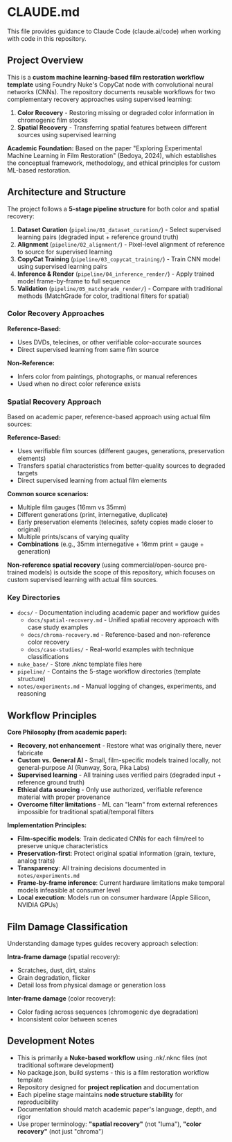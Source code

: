 # CLAUDE.md

This file provides guidance to Claude Code (claude.ai/code) when working with code in this repository.

## Project Overview

This is a **custom machine learning-based film restoration workflow template** using Foundry Nuke's CopyCat node with convolutional neural networks (CNNs). The repository documents reusable workflows for two complementary recovery approaches using supervised learning:

1. **Color Recovery** - Restoring missing or degraded color information in chromogenic film stocks
2. **Spatial Recovery** - Transferring spatial features between different sources using supervised learning

**Academic Foundation:** Based on the paper "Exploring Experimental Machine Learning in Film Restoration" (Bedoya, 2024), which establishes the conceptual framework, methodology, and ethical principles for custom ML-based restoration.

## Architecture and Structure

The project follows a **5-stage pipeline structure** for both color and spatial recovery:

1. **Dataset Curation** (`pipeline/01_dataset_curation/`) - Select supervised learning pairs (degraded input + reference ground truth)
2. **Alignment** (`pipeline/02_alignment/`) - Pixel-level alignment of reference to source for supervised learning
3. **CopyCat Training** (`pipeline/03_copycat_training/`) - Train CNN model using supervised learning pairs
4. **Inference & Render** (`pipeline/04_inference_render/`) - Apply trained model frame-by-frame to full sequence
5. **Validation** (`pipeline/05_matchgrade_render/`) - Compare with traditional methods (MatchGrade for color, traditional filters for spatial)

### Color Recovery Approaches

**Reference-Based:**
- Uses DVDs, telecines, or other verifiable color-accurate sources
- Direct supervised learning from same film source

**Non-Reference:**
- Infers color from paintings, photographs, or manual references
- Used when no direct color reference exists

### Spatial Recovery Approach

Based on academic paper, reference-based approach using actual film sources:

**Reference-Based:**
- Uses verifiable film sources (different gauges, generations, preservation elements)
- Transfers spatial characteristics from better-quality sources to degraded targets
- Direct supervised learning from actual film elements

**Common source scenarios:**
- Multiple film gauges (16mm vs 35mm)
- Different generations (print, internegative, duplicate)
- Early preservation elements (telecines, safety copies made closer to original)
- Multiple prints/scans of varying quality
- **Combinations** (e.g., 35mm internegative + 16mm print = gauge + generation)

**Non-reference spatial recovery** (using commercial/open-source pre-trained models) is outside the scope of this repository, which focuses on custom supervised learning with actual film sources.

### Key Directories

- `docs/` - Documentation including academic paper and workflow guides
  - `docs/spatial-recovery.md` - Unified spatial recovery approach with case study examples
  - `docs/chroma-recovery.md` - Reference-based and non-reference color recovery
  - `docs/case-studies/` - Real-world examples with technique classifications
- `nuke_base/` - Store .nknc template files here
- `pipeline/` - Contains the 5-stage workflow directories (template structure)
- `notes/experiments.md` - Manual logging of changes, experiments, and reasoning

## Workflow Principles

**Core Philosophy (from academic paper):**
- **Recovery, not enhancement** - Restore what was originally there, never fabricate
- **Custom vs. General AI** - Small, film-specific models trained locally, not general-purpose AI (Runway, Sora, Pika Labs)
- **Supervised learning** - All training uses verified pairs (degraded input + reference ground truth)
- **Ethical data sourcing** - Only use authorized, verifiable reference material with proper provenance
- **Overcome filter limitations** - ML can "learn" from external references impossible for traditional spatial/temporal filters

**Implementation Principles:**
- **Film-specific models**: Train dedicated CNNs for each film/reel to preserve unique characteristics
- **Preservation-first**: Protect original spatial information (grain, texture, analog traits)
- **Transparency**: All training decisions documented in `notes/experiments.md`
- **Frame-by-frame inference**: Current hardware limitations make temporal models infeasible at consumer level
- **Local execution**: Models run on consumer hardware (Apple Silicon, NVIDIA GPUs)

## Film Damage Classification

Understanding damage types guides recovery approach selection:

**Intra-frame damage** (spatial recovery):
- Scratches, dust, dirt, stains
- Grain degradation, flicker
- Detail loss from physical damage or generation loss

**Inter-frame damage** (color recovery):
- Color fading across sequences (chromogenic dye degradation)
- Inconsistent color between scenes

## Development Notes

- This is primarily a **Nuke-based workflow** using .nk/.nknc files (not traditional software development)
- No package.json, build systems - this is a film restoration workflow template
- Repository designed for **project replication** and documentation
- Each pipeline stage maintains **node structure stability** for reproducibility
- Documentation should match academic paper's language, depth, and rigor
- Use proper terminology: **"spatial recovery"** (not "luma"), **"color recovery"** (not just "chroma")
